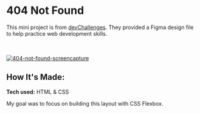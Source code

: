 # 404 Not Found
This mini project is from <a href="http://devchallenges.io" target="_blank">devChallenges</a>. They provided a Figma design file to help practice web development skills.

<br />
<br />

<a href="https://ibb.co/c2wGjCv">
    <img src="https://i.ibb.co/F8XSF0W/404-not-found-screencapture.png" alt="404-not-found-screencapture" border="0">
</a>

## How It's Made:

**Tech used:** HTML & CSS

My goal was to focus on building this layout with CSS Flexbox.


